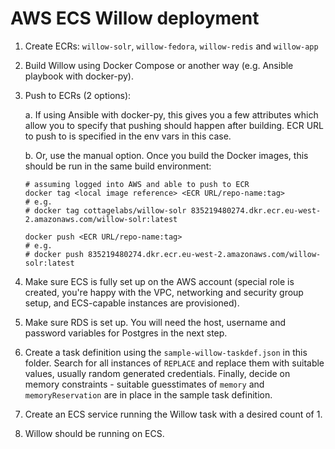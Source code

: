 # AWS ECS Willow deployment


1. Create ECRs: `willow-solr`, `willow-fedora`, `willow-redis` and `willow-app`
2. Build Willow using Docker Compose or another way (e.g. Ansible playbook with docker-py).
3. Push to ECRs (2 options):

    a. If using Ansible with docker-py, this gives you a few attributes which allow you to specify that pushing should happen after building. ECR URL to push to is specified in the env vars in this case.

    b. Or, use the manual option. Once you build the Docker images, this should be run in the same build environment:

    ```
    # assuming logged into AWS and able to push to ECR
    docker tag <local image reference> <ECR URL/repo-name:tag>
    # e.g.
    # docker tag cottagelabs/willow-solr 835219480274.dkr.ecr.eu-west-2.amazonaws.com/willow-solr:latest
    
    docker push <ECR URL/repo-name:tag>
    # e.g.
    # docker push 835219480274.dkr.ecr.eu-west-2.amazonaws.com/willow-solr:latest
    ```

1. Make sure ECS is fully set up on the AWS account (special role is created, you're happy with the VPC, networking and security group setup, and ECS-capable instances are provisioned).

1. Make sure RDS is set up. You will need the host, username and password variables for Postgres in the next step.

1. Create a task definition using the `sample-willow-taskdef.json` in this folder. Search for all instances of `REPLACE` and replace them with suitable values, usually random generated credentials. Finally, decide on memory constraints - suitable guesstimates of `memory` and `memoryReservation` are in place in the sample task definition.

1. Create an ECS service running the Willow task with a desired count of 1.

1. Willow should be running on ECS.